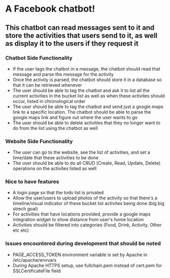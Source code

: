 # A Facebook chatbot!
## This chatbot can read messages sent to it and store the activities that users send to it, as well as display it to the users if they request it

### Chatbot Side Functionality
- If the user tags the chatbot in a message, the chatbot should read that message and parse the message for the activity
- Once the activity is parsed, the chatbot should store it in a database so that it can be retrieved whenever
- The user should be able to tag the chatbot and ask it to list all the current activities in the bucket list as well as when these activites should occur, listed in chronological order
- The user should be able to tag the chatbot and send just a google maps link to a specific location. The chatbot should be able to parse the google maps link and figure out where the user wants to go
- The user should be able to delete activities that they no longer want to do from the list using the chatbot as well

### Website Side Functionality
- The user can go to the website, see the list of activities, and set a time/date that these activities to be done
- The user should be able to do all CRUD (Create, Read, Update, Delete) operations on the activites listed as well

### Nice to have features
- A login page so that the todo list is privated
- Allow the user/users to upload photos of the activity so that there's a timeline/visual indicator of these bucket list activites being done (big big strech goal)
- For activities that have locations provided, provide a google maps integration widget to show distance from user's home location
- Activities should be filtered into categories (Food, Drink, Activity, Other etc etc)

### Issues encountered during development that should be noted
- PAGE_ACCESS_TOKEN environment variable is set by Apache in /etc/apache/envvars
- During Apache HTTPS setup, use fullchain.pem instead of cert.pem for SSLCertificateFile field
